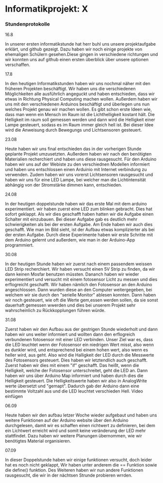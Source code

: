 # Informatikprojekt: X

### Stundenprotokolle<a name="einf"></a>
16.8 
   
 In unserer ersten informatikstunde hat herr buhl uns unsere projektaufgabe erklärt, und github gezeigt. 
 Dazu haben wir noch einige projekte von ehemaligen Schülern gesehen.Diese gingen in verschiedene richtungen und wir konnten uns auf github einen ersten überblick über 
 unsere optionen verschaffen. 

17.8

In den heutigen Informatikstunden haben wir uns nochmal näher mit den früheren Projekten beschäftigt. 
Wir haben uns die verschiedenen Möglichkeiten alle ausführlich angeguckt und haben entschieden, dass wir etwas in Richtung Physical Computing machen wollen. 
Außerdem haben wir uns mit den verschiedenen Arduinos beschäftigt und überlegen uns nun welches Projekt genau wir machen wollen. 
Es gibt schon erste Ideen wie, dass man wenn ein Mensch im Raum ist die Lichthelligkeit kostant hält.
Die Helligkeit im raum soll gemessen werden und dann wird die Helligkeit einer Lampe gesteuert, sodass es im Raum immer gleich hell ist.
Bei dieser Idee wird die Anweisung durch Bewegungs und Lichtsensoren gesteuert.

23.08

Heute haben wir uns final entschieden das in der vorherigen Stunde geplante Projekt umzusetzten. Außerdem haben wir nach den benötigten Materialien recherchiert und 
haben uns diese rausgesucht. Für den Arduino haben wir uns auf der Webiste zu den verschiednen Modellen informiert und haben uns entschlossen einen Arduinio mit
Internet verbindung zu verwenden. Zudem haben wir uns vorerst Lichtsensoren rausgesucht und haben wir uns für eine LED Lampe, bei welcher man die Lichtintensität
abhängig von der Stromstärke dimmen kann, entschieden.

24.08

In der heutigen doppelstunde haben wir das erste Mal mit dem arduino experimentiert. wir haben zuerst eine LED zum blinken gebracht. Dies hat sofort geklappt. Als wir dies geschafft haben hatten wir die Aufgabe einen Schalter mit einzubauen. Bei dieser Aufgabe gab es deutlich mehr schwierigkeiten als bei der ersten Aufgabe. Am Ende haben wir auch dies geschafft. Wie man im Bild sieht, ist der Aufbau etwas komplizierter als bei der ersten Aufgabe. Durch diese Experimente haben wir erste Schritte mit dem Arduino gelernt und außerdem, wie man in der Arduino-App programmiert.

30.08

In der heutigen Stunde haben wir zuerst nach einem passendem weissen LED Strip recherchiert. Wir haben versucht einen 5V Strip zu finden, da wir dann keinen Mosfar benutzen müssten. Dananch haben wir wieder experimentiert und versucht mit einem fotosensor Licht zu messen und dies erflogreicht geschafft. Wir haben nämlich den Fotosensor an den Arduino angeschlossen. Dann wurden diese an den Computer weitergegeben, bei welchem wir sie durch den "serielle Monitor" ablesen konnten. Dann haben wir noch gesteuert, wie oft die Werte gem,essen werden sollen, da sie sonst dauerhaft gemessen wwerden und dies bei unserem Projekt sehr wahrscheinlich zu Rückkopplungen führen würde.

31.08

Zuerst haben wir den Aufbau aus der gestrigen Stunde wiederholt und dann haben wir uns weiter informiert und wollten dann den erflogreich verbundenen fotosensor mit einer LED verbinden. Unser Ziel war es, dass die LED leuchtet wenn der Fotosensor ein niedrigen Wert misst, also wenn es dunkler wird, und entsprechend bei einem hohen wert, also wenn es heller wird, aus geht. Also wird die Halligkeit der LED durch die Messwerte des Fotosensors gesteuert. Dies haben wir letztendlich auch geschafft. Zuerst haben wir dies mit einem "if" geschafft. Das heißt, wenn die Helligkeit, welche der Fotosensor unterschreitet, geht die LED an. Dann haben wir uns über Arduino Map informiert und haben durch dies die Helligkeit gesteuert. Die Helligkeitswerte haben wir also in AnalogWrite werte übersetzt und "gemapt". Dadurch gab der Arduino dann eine bestimmte Voltzahl aus und die LED leuchtet verschieden Hell. 
Video einfügen

06.09

Heute haben wir den aufbau letzer Woche wieder aufgebaut und haben uns weitere Funktionen auf der Arduino website über den Arduino durchgelesen, damit wir es schaffen einen richtwert zu definieren, bei dem ein Lichtwert erreicht wird und somit keine veränderung der LED mehr stattfindet. Dazu haben wir weitere Planungen übernommen, wie wir benötigtes Material organisieren.

07.09

In dieser Doppelstunde haben wir einige funktionen versucht, doch leider hat es noch nicht geklappt, Wir haben unter anderem die == Funktion sowie die define() funktion. Des Weiteren haben wir nun andere Funktionen rausgesucht, die wir in der nächtsen Strunde probieren wrrden. 
